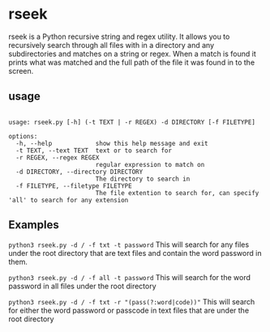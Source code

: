 # rseek

rseek is a Python recursive string and regex utility. It allows you to recursively search through all files with in a directory and any subdirectories and matches on a string or regex. When a match is found it prints what was matched and the full path of the file it was found in to the screen.

## usage

~~~

usage: rseek.py [-h] (-t TEXT | -r REGEX) -d DIRECTORY [-f FILETYPE]

options:
  -h, --help            show this help message and exit
  -t TEXT, --text TEXT  text or to search for
  -r REGEX, --regex REGEX
                        regular expression to match on
  -d DIRECTORY, --directory DIRECTORY
                        The directory to search in
  -f FILETYPE, --filetype FILETYPE
                        The file extention to search for, can specify 'all' to search for any extension
~~~

      
## Examples

`python3 rseek.py -d / -f txt -t password`
This will search for any files under the root directory that are text files and contain the word password in them.

`python3 rseek.py -d / -f all -t password`
This will search for the word password in all files under the root directory

`python3 rseek.py -d / -f txt -r "(pass(?:word|code))"`
This will search for either the word password or passcode in text files that are under the root directory
